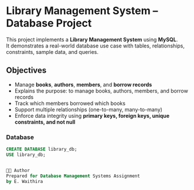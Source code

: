 #  Library Management System – Database Project

This project implements a **Library Management System** using **MySQL**.  
It demonstrates a real-world database use case with tables, relationships, constraints, sample data, and queries.



##  Objectives
- Manage **books**, **authors**, **members**, and **borrow records**
- Explains the purpose: to manage books, authors, members, and borrow records
- Track which members borrowed which books
- Support multiple relationships (one-to-many, many-to-many)
- Enforce data integrity using **primary keys, foreign keys, unique constraints, and not null**


### Database
```sql
CREATE DATABASE library_db;
USE library_db;


👩‍💻 Author
Prepared for Database Management Systems Assignment
by E. Waithira
